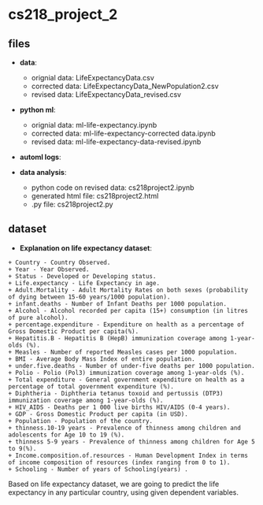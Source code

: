 # cs218_project_2

## files
- **data**:
  + orignial data: LifeExpectancyData.csv
  + corrected data: LifeExpectancyData_NewPopulation2.csv
  + revised data: LifeExpectancyData_revised.csv

- **python ml**:
  + orignial data: ml-life-expectancy.ipynb
  + corrected data: ml-life-expectancy-corrected data.ipynb
  + revised data: ml-life-expectancy-data-revised.ipynb
  
- **automl logs**:

- **data analysis**:
  + python code on revised data: cs218project2.ipynb
  + generated html file: cs218project2.html
  + .py file: cs218project2.py
  

## dataset

- **Explanation on life expectancy dataset**: 

```
+ Country - Country Observed.
+ Year - Year Observed.
+ Status - Developed or Developing status.
+ Life.expectancy - Life Expectancy in age.
+ Adult.Mortality - Adult Mortality Rates on both sexes (probability of dying between 15-60 years/1000 population).
+ infant.deaths - Number of Infant Deaths per 1000 population.
+ Alcohol - Alcohol recorded per capita (15+) consumption (in litres of pure alcohol).
+ percentage.expenditure - Expenditure on health as a percentage of Gross Domestic Product per capita(%).
+ Hepatitis.B - Hepatitis B (HepB) immunization coverage among 1-year-olds (%).
+ Measles - Number of reported Measles cases per 1000 population.
+ BMI - Average Body Mass Index of entire population.
+ under.five.deaths - Number of under-five deaths per 1000 population.
+ Polio - Polio (Pol3) immunization coverage among 1-year-olds (%).
+ Total expenditure - General government expenditure on health as a percentage of total government expenditure (%).
+ Diphtheria - Diphtheria tetanus toxoid and pertussis (DTP3) immunization coverage among 1-year-olds (%).
+ HIV_AIDS - Deaths per 1 000 live births HIV/AIDS (0-4 years).
+ GDP - Gross Domestic Product per capita (in USD).
+ Population - Population of the country.
+ thinness.10-19 years - Prevalence of thinness among children and adolescents for Age 10 to 19 (%).
+ thinness 5-9 years - Prevalence of thinness among children for Age 5 to 9(%).
+ Income.composition.of.resources - Human Development Index in terms of income composition of resources (index ranging from 0 to 1).
+ Schooling - Number of years of Schooling(years) .
```

Based on life expectancy dataset, we are going to predict the life expectancy in any particular country, using given dependent variables.
